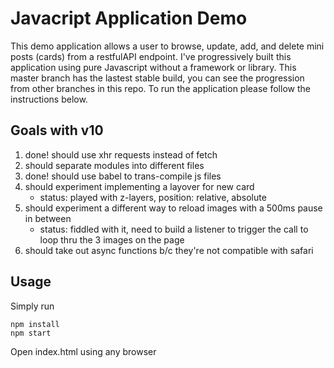 # Javacript Application Demo
This demo application allows a user to browse, update, add, and delete mini posts (cards) from a restfulAPI endpoint. I've progressively built this application using pure Javascript without a framework or library. This master branch has the lastest stable build, you can see the progression from other branches in this repo. To run the application please follow the instructions below. 

## Goals with v10

1. done! should use xhr requests instead of fetch
2. should separate modules into different files
3. done! should use babel to trans-compile js files
4. should experiment implementing a layover for new card
	* status: played with z-layers, position: relative, absolute
5. should experiment a different way to reload images with a 500ms pause in between
	* status: fiddled with it, need to build a listener to trigger the call to loop thru the 3 images on the page
6. should take out async functions b/c they're not compatible with safari	

## Usage

Simply run

    npm install
    npm start

Open index.html using any browser
